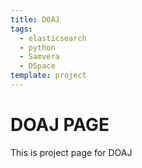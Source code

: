 ```yaml
---
title: DOAJ
tags:
  - elasticsearch
  - python
  - Samvera
  - DSpace
template: project
---
```


#  DOAJ PAGE

This is project page for DOAJ